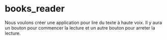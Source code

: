 # books_reader

Nous voulons créer une application pour lire du texte à haute voix. Il y aura un bouton pour commencer la lecture et un autre bouton pour arreter la lecture.